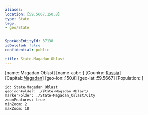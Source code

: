 ```yaml
---
aliases: 
location: [59.5667,150.8]
type: State
tags:
- geo/State


SpocWebEntityId: 37138
isDeleted: false
confidential: public

title: State-Magadan_Oblast
---
```

[name::Magadan Oblast]
[name-abbr::]
[Country::[Russia](geo/Continent/Europe/Russia.md)]
[Capital::[Magadan](geo/Continent/Europe/Russia/City/Magadan.md)]
[geo-lon::150.8]
[geo-lat::59.5667]
[Population::]



```leaflet
id: State-Magadan_Oblast
geojsonFolder: ./State-Magadan_Oblast/
markerFolder: ./State-Magadan_Oblast/City
zoomFeatures: true 
minZoom: 2 
maxZoom: 18
```


